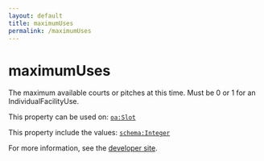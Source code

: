 ```yaml
---
layout: default
title: maximumUses
permalink: /maximumUses
---
```


# maximumUses
The maximum available courts or pitches at this time. Must be 0 or 1 for an IndividualFacilityUse.

This property can be used on: [`oa:Slot`](https://openactive.io/Slot)

This property include the values: [`schema:Integer`](https://schema.org/Integer)

For more information, see the [developer site](https://developer.openactive.io/data-model/types/).